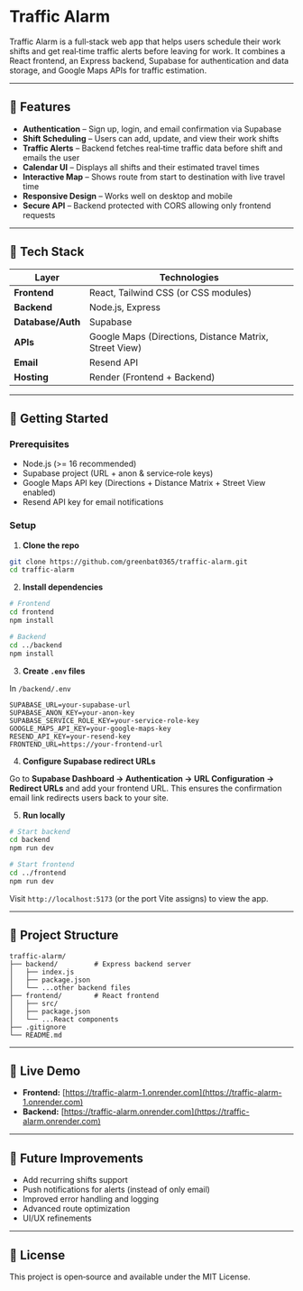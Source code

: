 # Traffic Alarm

Traffic Alarm is a full‑stack web app that helps users schedule their work shifts and get real‑time traffic alerts before leaving for work. It combines a React frontend, an Express backend, Supabase for authentication and data storage, and Google Maps APIs for traffic estimation.

---

## 🧰 Features

- **Authentication** – Sign up, login, and email confirmation via Supabase
- **Shift Scheduling** – Users can add, update, and view their work shifts
- **Traffic Alerts** – Backend fetches real‑time traffic data before shift and emails the user
- **Calendar UI** – Displays all shifts and their estimated travel times
- **Interactive Map** – Shows route from start to destination with live travel time
- **Responsive Design** – Works well on desktop and mobile
- **Secure API** – Backend protected with CORS allowing only frontend requests

---

## 🚀 Tech Stack

| Layer | Technologies |
|---|---|
| **Frontend** | React, Tailwind CSS (or CSS modules) |
| **Backend** | Node.js, Express |
| **Database/Auth** | Supabase |
| **APIs** | Google Maps (Directions, Distance Matrix, Street View) |
| **Email** | Resend API |
| **Hosting** | Render (Frontend + Backend) |

---

## 🧭 Getting Started

### Prerequisites

- Node.js (>= 16 recommended)
- Supabase project (URL + anon & service‑role keys)
- Google Maps API key (Directions + Distance Matrix + Street View enabled)
- Resend API key for email notifications

### Setup

1. **Clone the repo**

```bash
git clone https://github.com/greenbat0365/traffic-alarm.git
cd traffic-alarm
```

2. **Install dependencies**

```bash
# Frontend
cd frontend
npm install

# Backend
cd ../backend
npm install
```

3. **Create `.env` files**

In `/backend/.env`

```
SUPABASE_URL=your-supabase-url
SUPABASE_ANON_KEY=your-anon-key
SUPABASE_SERVICE_ROLE_KEY=your-service-role-key
GOOGLE_MAPS_API_KEY=your-google-maps-key
RESEND_API_KEY=your-resend-key
FRONTEND_URL=https://your-frontend-url
```

4. **Configure Supabase redirect URLs**

Go to **Supabase Dashboard → Authentication → URL Configuration → Redirect URLs** and add your frontend URL. This ensures the confirmation email link redirects users back to your site.

5. **Run locally**

```bash
# Start backend
cd backend
npm run dev

# Start frontend
cd ../frontend
npm run dev
```

Visit `http://localhost:5173` (or the port Vite assigns) to view the app.

---

## 📁 Project Structure

```
traffic-alarm/
├── backend/         # Express backend server
│   ├── index.js
│   ├── package.json
│   └── ...other backend files
├── frontend/        # React frontend
│   ├── src/
│   ├── package.json
│   └── ...React components
├── .gitignore
└── README.md
```

---

## 🔗 Live Demo

- **Frontend:** [https://traffic-alarm-1.onrender.com](https://traffic-alarm-1.onrender.com)
- **Backend:** [https://traffic-alarm.onrender.com](https://traffic-alarm.onrender.com)

---

## 📌 Future Improvements

- Add recurring shifts support
- Push notifications for alerts (instead of only email)
- Improved error handling and logging
- Advanced route optimization
- UI/UX refinements

---

## 📄 License

This project is open‑source and available under the MIT License.
